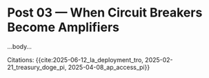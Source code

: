 # Post 03 — When Circuit Breakers Become Amplifiers

…body…

Citations: {{cite:2025-06-12_la_deployment_tro, 2025-02-21_treasury_doge_pi, 2025-04-08_ap_access_pi}}
